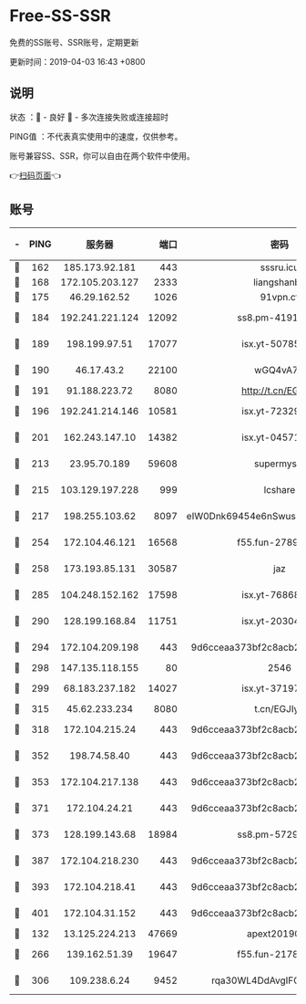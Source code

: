 # Free-SS-SSR

免费的SS账号、SSR账号，定期更新

更新时间：2019-04-03 16:43 +0800

## 说明

状态     ：🙂 - 良好 🙁 - 多次连接失败或连接超时

PING值   ：不代表真实使用中的速度，仅供参考。

账号兼容SS、SSR，你可以自由在两个软件中使用。

👉[扫码页面](https://liesauer.github.io/Free-SS-SSR/)👈

## 账号

|-|PING|服务器|端口|密码|加密方式|区域|
|:----:|:----:|:-----:|-----:|:----:|:----:|:----:|
|🙂|162|185.173.92.181|443|sssru.icu|rc4-md5|RU|
|🙂|168|172.105.203.127|2333|liangshanbo|chacha20|JP|
|🙂|175|46.29.162.52|1026|91vpn.cf|rc4-md5|RU|
|🙂|184|192.241.221.124|12092|ss8.pm-41911201|aes-256-cfb|US|
|🙂|189|198.199.97.51|17077|isx.yt-50785240|aes-256-cfb|US|
|🙂|190|46.17.43.2|22100|wGQ4vA7D|aes-256-gcm|RU|
|🙂|191|91.188.223.72|8080|http://t.cn/EGJIyrl|rc4-md5|RU|
|🙂|196|192.241.214.146|10581|isx.yt-72329073|aes-256-cfb|US|
|🙂|201|162.243.147.10|14382|isx.yt-04571703|aes-256-cfb|US|
|🙂|213|23.95.70.189|59608|supermyssr|chacha20-ietf|US|
|🙂|215|103.129.197.228|999|lcshare|aes-256-cfb|US|
|🙂|217|198.255.103.62|8097|eIW0Dnk69454e6nSwuspv9DmS201tQ0D|aes-256-cfb|US|
|🙂|254|172.104.46.121|16568|f55.fun-27893685|aes-256-cfb|SG|
|🙂|258|173.193.85.131|30587|jaz|aes-256-cfb|US|
|🙂|285|104.248.152.162|17598|isx.yt-76868114|aes-256-cfb|SG|
|🙂|290|128.199.168.84|11751|isx.yt-20304770|aes-256-cfb|SG|
|🙂|294|172.104.209.198|443|9d6cceaa373bf2c8acb22e60b6a58be6|aes-256-cfb|US|
|🙂|298|147.135.118.155|80|2546|chacha20|US|
|🙂|299|68.183.237.182|14027|isx.yt-37197228|aes-256-cfb|SG|
|🙂|315|45.62.233.234|8080|t.cn/EGJIyrl|rc4-md5|CA|
|🙂|318|172.104.215.24|443|9d6cceaa373bf2c8acb22e60b6a58be6|aes-256-cfb|US|
|🙂|352|198.74.58.40|443|9d6cceaa373bf2c8acb22e60b6a58be6|aes-256-cfb|US|
|🙂|353|172.104.217.138|443|9d6cceaa373bf2c8acb22e60b6a58be6|aes-256-cfb|US|
|🙂|371|172.104.24.21|443|9d6cceaa373bf2c8acb22e60b6a58be6|aes-256-cfb|US|
|🙂|373|128.199.143.68|18984|ss8.pm-57296446|aes-256-cfb|SG|
|🙂|387|172.104.218.230|443|9d6cceaa373bf2c8acb22e60b6a58be6|aes-256-cfb|US|
|🙂|393|172.104.218.41|443|9d6cceaa373bf2c8acb22e60b6a58be6|aes-256-cfb|US|
|🙂|401|172.104.31.152|443|9d6cceaa373bf2c8acb22e60b6a58be6|aes-256-cfb|US|
|🙂|132|13.125.224.213|47669|apext2019001|chacha20|KR|
|🙂|266|139.162.51.39|19647|f55.fun-21784781|aes-256-cfb|SG|
|🙂|306|109.238.6.24|9452|rqa30WL4DdAvgIFG6Fs3znzTa|aes-256-cfb|FR|
